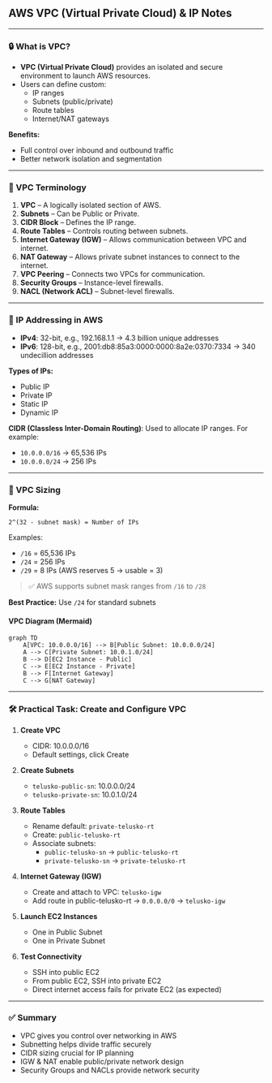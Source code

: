 ## AWS VPC (Virtual Private Cloud) & IP Notes

---

### 🔒 What is VPC?

- **VPC (Virtual Private Cloud)** provides an isolated and secure environment to launch AWS resources.
- Users can define custom:
  - IP ranges
  - Subnets (public/private)
  - Route tables
  - Internet/NAT gateways

**Benefits:**
- Full control over inbound and outbound traffic
- Better network isolation and segmentation

---

### 🧱 VPC Terminology

1. **VPC** – A logically isolated section of AWS.
2. **Subnets** – Can be Public or Private.
3. **CIDR Block** – Defines the IP range.
4. **Route Tables** – Controls routing between subnets.
5. **Internet Gateway (IGW)** – Allows communication between VPC and internet.
6. **NAT Gateway** – Allows private subnet instances to connect to the internet.
7. **VPC Peering** – Connects two VPCs for communication.
8. **Security Groups** – Instance-level firewalls.
9. **NACL (Network ACL)** – Subnet-level firewalls.

---

### 📶 IP Addressing in AWS

- **IPv4**: 32-bit, e.g., 192.168.1.1 → 4.3 billion unique addresses
- **IPv6**: 128-bit, e.g., 2001:db8:85a3:0000:0000:8a2e:0370:7334 → 340 undecillion addresses

**Types of IPs:**
- Public IP
- Private IP
- Static IP
- Dynamic IP

**CIDR (Classless Inter-Domain Routing)**: Used to allocate IP ranges. For example:
- `10.0.0.0/16` → 65,536 IPs
- `10.0.0.0/24` → 256 IPs

---

### 📏 VPC Sizing

**Formula:**
```
2^(32 - subnet mask) = Number of IPs
```
Examples:
- `/16` = 65,536 IPs
- `/24` = 256 IPs
- `/29` = 8 IPs (AWS reserves 5 → usable = 3)

> ✅ AWS supports subnet mask ranges from `/16` to `/28`

**Best Practice:** Use `/24` for standard subnets

#### VPC Diagram (Mermaid)
```mermaid
graph TD
    A[VPC: 10.0.0.0/16] --> B[Public Subnet: 10.0.0.0/24]
    A --> C[Private Subnet: 10.0.1.0/24]
    B --> D[EC2 Instance - Public]
    C --> E[EC2 Instance - Private]
    B --> F[Internet Gateway]
    C --> G[NAT Gateway]
```

---

### 🛠️ Practical Task: Create and Configure VPC

1. **Create VPC**
   - CIDR: 10.0.0.0/16
   - Default settings, click Create

2. **Create Subnets**
   - `telusko-public-sn`: 10.0.0.0/24
   - `telusko-private-sn`: 10.0.1.0/24

3. **Route Tables**
   - Rename default: `private-telusko-rt`
   - Create: `public-telusko-rt`
   - Associate subnets:
     - `public-telusko-sn` → `public-telusko-rt`
     - `private-telusko-sn` → `private-telusko-rt`

4. **Internet Gateway (IGW)**
   - Create and attach to VPC: `telusko-igw`
   - Add route in public-telusko-rt → `0.0.0.0/0` → `telusko-igw`

5. **Launch EC2 Instances**
   - One in Public Subnet
   - One in Private Subnet

6. **Test Connectivity**
   - SSH into public EC2
   - From public EC2, SSH into private EC2
   - Direct internet access fails for private EC2 (as expected)

---

### ✅ Summary
- VPC gives you control over networking in AWS
- Subnetting helps divide traffic securely
- CIDR sizing crucial for IP planning
- IGW & NAT enable public/private network design
- Security Groups and NACLs provide network security

